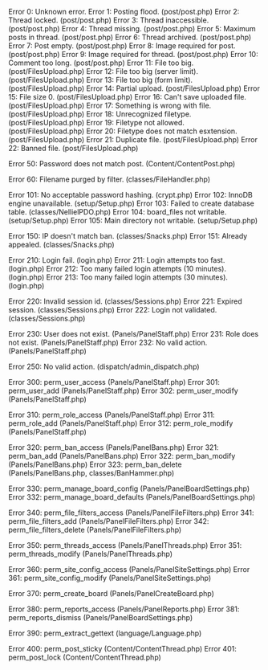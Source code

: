 Error 0: Unknown error.
Error 1: Posting flood. (post/post.php)
Error 2: Thread locked. (post/post.php)
Error 3: Thread inaccessible. (post/post.php)
Error 4: Thread missing. (post/post.php)
Error 5: Maximum posts in thread. (post/post.php)
Error 6: Thread archived. (post/post.php)
Error 7: Post empty. (post/post.php)
Error 8: Image required for post. (post/post.php)
Error 9: Image required for thread. (post/post.php)
Error 10: Comment too long. (post/post.php)
Error 11: File too big. (post/FilesUpload.php)
Error 12: File too big (server limit). (post/FilesUpload.php)
Error 13: File too big (form limit). (post/FilesUpload.php)
Error 14: Partial upload. (post/FilesUpload.php)
Error 15: File size 0. (post/FilesUpload.php)
Error 16: Can't save uploaded file. (post/FilesUpload.php)
Error 17: Something is wrong with file. (post/FilesUpload.php)
Error 18: Unrecognized filetype. (post/FilesUpload.php)
Error 19: Filetype not allowed. (post/FilesUpload.php)
Error 20: Filetype does not match esxtension. (post/FilesUpload.php)
Error 21: Duplicate file. (post/FilesUpload.php)
Error 22: Banned file. (post/FilesUpload.php)

Error 50: Password does not match post. (Content/ContentPost.php)

Error 60: Filename purged by filter. (classes/FileHandler.php)

Error 101: No acceptable password hashing. (crypt.php)
Error 102: InnoDB engine unavailable. (setup/Setup.php)
Error 103: Failed to create database table. (classes/NellielPDO.php)
Error 104: board_files not writable. (setup/Setup.php)
Error 105: Main directory not writable. (setup/Setup.php)

Error 150: IP doesn't match ban. (classes/Snacks.php)
Error 151: Already appealed. (classes/Snacks.php)

Error 210: Login fail. (login.php)
Error 211: Login attempts too fast. (login.php)
Error 212: Too many failed login attempts (10 minutes). (login.php)
Error 213: Too many failed login attempts (30 minutes). (login.php)

Error 220: Invalid session id. (classes/Sessions.php)
Error 221: Expired session. (classes/Sessions.php)
Error 222: Login not validated. (classes/Sessions.php)

Error 230: User does not exist. (Panels/PanelStaff.php)
Error 231: Role does not exist. (Panels/PanelStaff.php)
Error 232: No valid action. (Panels/PanelStaff.php)

Error 250: No valid action. (dispatch/admin_dispatch.php)

Error 300: perm_user_access (Panels/PanelStaff.php)
Error 301: perm_user_add (Panels/PanelStaff.php)
Error 302: perm_user_modify (Panels/PanelStaff.php)

Error 310: perm_role_access (Panels/PanelStaff.php)
Error 311: perm_role_add (Panels/PanelStaff.php)
Error 312: perm_role_modify (Panels/PanelStaff.php)

Error 320: perm_ban_access (Panels/PanelBans.php)
Error 321: perm_ban_add (Panels/PanelBans.php)
Error 322: perm_ban_modify (Panels/PanelBans.php)
Error 323: perm_ban_delete (Panels/PanelBans.php, classes/BanHammer.php)

Error 330: perm_manage_board_config (Panels/PanelBoardSettings.php)
Error 332: perm_manage_board_defaults (Panels/PanelBoardSettings.php)

Error 340: perm_file_filters_access (Panels/PanelFileFilters.php)
Error 341: perm_file_filters_add (Panels/PanelFileFilters.php)
Error 342: perm_file_filters_delete (Panels/PanelFileFilters.php)

Error 350: perm_threads_access (Panels/PanelThreads.php)
Error 351: perm_threads_modify (Panels/PanelThreads.php)

Error 360: perm_site_config_access (Panels/PanelSiteSettings.php)
Error 361: perm_site_config_modify (Panels/PanelSiteSettings.php)

Error 370: perm_create_board (Panels/PanelCreateBoard.php)

Error 380: perm_reports_access (Panels/PanelReports.php)
Error 381: perm_reports_dismiss (Panels/PanelBoardSettings.php)

Error 390: perm_extract_gettext (language/Language.php)

Error 400: perm_post_sticky (Content/ContentThread.php)
Error 401: perm_post_lock (Content/ContentThread.php)

